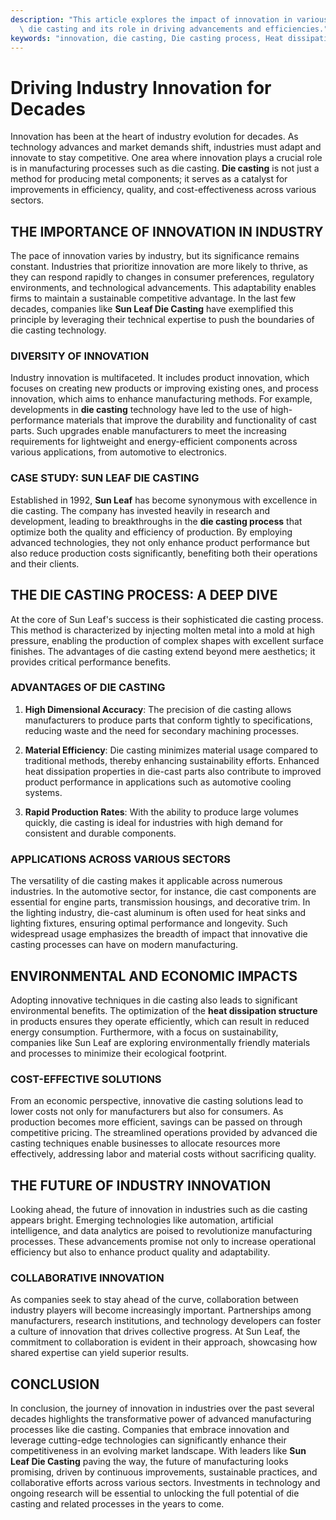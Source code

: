 ```yaml
---
description: "This article explores the impact of innovation in various industries, focusing on\
  \ die casting and its role in driving advancements and efficiencies."
keywords: "innovation, die casting, Die casting process, Heat dissipation performance"
---
```

# Driving Industry Innovation for Decades

Innovation has been at the heart of industry evolution for decades. As technology advances and market demands shift, industries must adapt and innovate to stay competitive. One area where innovation plays a crucial role is in manufacturing processes such as die casting. **Die casting** is not just a method for producing metal components; it serves as a catalyst for improvements in efficiency, quality, and cost-effectiveness across various sectors.

## THE IMPORTANCE OF INNOVATION IN INDUSTRY

The pace of innovation varies by industry, but its significance remains constant. Industries that prioritize innovation are more likely to thrive, as they can respond rapidly to changes in consumer preferences, regulatory environments, and technological advancements. This adaptability enables firms to maintain a sustainable competitive advantage. In the last few decades, companies like **Sun Leaf Die Casting** have exemplified this principle by leveraging their technical expertise to push the boundaries of die casting technology.

### DIVERSITY OF INNOVATION

Industry innovation is multifaceted. It includes product innovation, which focuses on creating new products or improving existing ones, and process innovation, which aims to enhance manufacturing methods. For example, developments in **die casting** technology have led to the use of high-performance materials that improve the durability and functionality of cast parts. Such upgrades enable manufacturers to meet the increasing requirements for lightweight and energy-efficient components across various applications, from automotive to electronics.

### CASE STUDY: SUN LEAF DIE CASTING

Established in 1992, **Sun Leaf** has become synonymous with excellence in die casting. The company has invested heavily in research and development, leading to breakthroughs in the **die casting process** that optimize both the quality and efficiency of production. By employing advanced technologies, they not only enhance product performance but also reduce production costs significantly, benefiting both their operations and their clients.

## THE DIE CASTING PROCESS: A DEEP DIVE

At the core of Sun Leaf's success is their sophisticated die casting process. This method is characterized by injecting molten metal into a mold at high pressure, enabling the production of complex shapes with excellent surface finishes. The advantages of die casting extend beyond mere aesthetics; it provides critical performance benefits.

### ADVANTAGES OF DIE CASTING

1. **High Dimensional Accuracy**: The precision of die casting allows manufacturers to produce parts that conform tightly to specifications, reducing waste and the need for secondary machining processes.
   
2. **Material Efficiency**: Die casting minimizes material usage compared to traditional methods, thereby enhancing sustainability efforts. Enhanced heat dissipation properties in die-cast parts also contribute to improved product performance in applications such as automotive cooling systems.

3. **Rapid Production Rates**: With the ability to produce large volumes quickly, die casting is ideal for industries with high demand for consistent and durable components.

### APPLICATIONS ACROSS VARIOUS SECTORS

The versatility of die casting makes it applicable across numerous industries. In the automotive sector, for instance, die cast components are essential for engine parts, transmission housings, and decorative trim. In the lighting industry, die-cast aluminum is often used for heat sinks and lighting fixtures, ensuring optimal performance and longevity. Such widespread usage emphasizes the breadth of impact that innovative die casting processes can have on modern manufacturing.

## ENVIRONMENTAL AND ECONOMIC IMPACTS

Adopting innovative techniques in die casting also leads to significant environmental benefits. The optimization of the **heat dissipation structure** in products ensures they operate efficiently, which can result in reduced energy consumption. Furthermore, with a focus on sustainability, companies like Sun Leaf are exploring environmentally friendly materials and processes to minimize their ecological footprint.

### COST-EFFECTIVE SOLUTIONS

From an economic perspective, innovative die casting solutions lead to lower costs not only for manufacturers but also for consumers. As production becomes more efficient, savings can be passed on through competitive pricing. The streamlined operations provided by advanced die casting techniques enable businesses to allocate resources more effectively, addressing labor and material costs without sacrificing quality.

## THE FUTURE OF INDUSTRY INNOVATION

Looking ahead, the future of innovation in industries such as die casting appears bright. Emerging technologies like automation, artificial intelligence, and data analytics are poised to revolutionize manufacturing processes. These advancements promise not only to increase operational efficiency but also to enhance product quality and adaptability.

### COLLABORATIVE INNOVATION

As companies seek to stay ahead of the curve, collaboration between industry players will become increasingly important. Partnerships among manufacturers, research institutions, and technology developers can foster a culture of innovation that drives collective progress. At Sun Leaf, the commitment to collaboration is evident in their approach, showcasing how shared expertise can yield superior results.

## CONCLUSION

In conclusion, the journey of innovation in industries over the past several decades highlights the transformative power of advanced manufacturing processes like die casting. Companies that embrace innovation and leverage cutting-edge technologies can significantly enhance their competitiveness in an evolving market landscape. With leaders like **Sun Leaf Die Casting** paving the way, the future of manufacturing looks promising, driven by continuous improvements, sustainable practices, and collaborative efforts across various sectors. Investments in technology and ongoing research will be essential to unlocking the full potential of die casting and related processes in the years to come.
